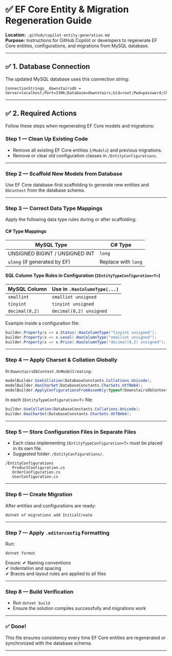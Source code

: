 # ✅ EF Core Entity & Migration Regeneration Guide  
**Location:** `.github/copilot-entity-generation.md`  
**Purpose:** Instructions for GitHub Copilot or developers to regenerate EF Core entities, configurations, and migrations from MySQL database.

---

## ✅ 1. Database Connection

The updated MySQL database uses this connection string:

```
ConnectionStrings__downstairsdb = Server=localhost;Port=3306;Database=downstairs;Uid=root;Pwd=password;CharSet=utf8mb4;
```

---

## ✅ 2. Required Actions

Follow these steps when regenerating EF Core models and migrations:

### **Step 1 — Clean Up Existing Code**
- Remove all existing EF Core entities (`/Models`) and previous migrations.
- Remove or clear old configuration classes in `/EntityConfigurations`.

---

### **Step 2 — Scaffold New Models from Database**
Use EF Core database-first scaffolding to generate new entities and `DbContext` from the database schema.

---

### **Step 3 — Correct Data Type Mappings**

Apply the following data type rules during or after scaffolding:

#### **C# Type Mappings**
| MySQL Type                     | C# Type |
|--------------------------------|---------|
| UNSIGNED BIGINT / UNSIGNED INT | `long`  |
| `ulong` (if generated by EF)   | Replace with `long` |

#### **SQL Column Type Rules in Configuration (`IEntityTypeConfiguration<T>`)**
| MySQL Column         | Use in `.HasColumnType(...)` |
|----------------------|------------------------------|
| `smallint`           | `smallint unsigned`          |
| `tinyint`            | `tinyint unsigned`           |
| `decimal(8,2)`       | `decimal(8,2) unsigned`      |

Example inside a configuration file:

```csharp
builder.Property(x => x.Status).HasColumnType("tinyint unsigned");
builder.Property(x => x.Level).HasColumnType("smallint unsigned");
builder.Property(x => x.Price).HasColumnType("decimal(8,2) unsigned");
```

---

### **Step 4 — Apply Charset & Collation Globally**

In `DownstairsDbContext.OnModelCreating`:

```csharp
modelBuilder.UseCollation(DatabaseConstants.Collations.Unicode);
modelBuilder.HasCharSet(DatabaseConstants.CharSets.Utf8mb4);
modelBuilder.ApplyConfigurationsFromAssembly(typeof(DownstairsDbContext).Assembly);
```

In each `IEntityTypeConfiguration<T>` file:

```csharp
builder.UseCollation(DatabaseConstants.Collations.Unicode);
builder.HasCharSet(DatabaseConstants.CharSets.Utf8mb4);
```

---

### **Step 5 — Store Configuration Files in Separate Files**

- Each class implementing `IEntityTypeConfiguration<T>` must be placed in its own file.
- Suggested folder: `/EntityConfigurations/`.

```
/EntityConfigurations
   ProductConfiguration.cs
   OrderConfiguration.cs
   UserConfiguration.cs
```

---

### **Step 6 — Create Migration**
After entities and configurations are ready:

```
dotnet ef migrations add InitialCreate
```

---

### **Step 7 — Apply `.editorconfig` Formatting**
Run:

```
dotnet format
```

Ensure:
✔ Naming conventions  
✔ Indentation and spacing  
✔ Braces and layout rules are applied to all files  

---

### **Step 8 — Build Verification**
- Run `dotnet build`
- Ensure the solution compiles successfully and migrations work

---

### ✅ Done!

This file ensures consistency every time EF Core entities are regenerated or synchronized with the database schema.

---
